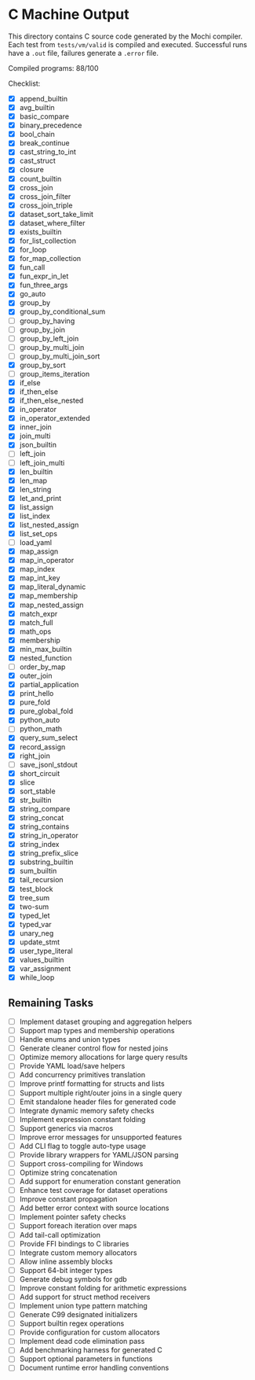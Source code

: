 # C Machine Output

This directory contains C source code generated by the Mochi compiler. Each test from `tests/vm/valid` is compiled and executed. Successful runs have a `.out` file, failures generate a `.error` file.

Compiled programs: 88/100

Checklist:

- [x] append_builtin
- [x] avg_builtin
- [x] basic_compare
- [x] binary_precedence
- [x] bool_chain
- [x] break_continue
- [x] cast_string_to_int
- [x] cast_struct
- [x] closure
- [x] count_builtin
- [x] cross_join
- [x] cross_join_filter
- [x] cross_join_triple
- [x] dataset_sort_take_limit
- [x] dataset_where_filter
- [x] exists_builtin
- [x] for_list_collection
- [x] for_loop
- [x] for_map_collection
- [x] fun_call
- [x] fun_expr_in_let
- [x] fun_three_args
- [x] go_auto
- [x] group_by
- [x] group_by_conditional_sum
- [ ] group_by_having
- [ ] group_by_join
- [ ] group_by_left_join
- [ ] group_by_multi_join
- [ ] group_by_multi_join_sort
- [x] group_by_sort
- [ ] group_items_iteration
- [x] if_else
- [x] if_then_else
- [x] if_then_else_nested
- [x] in_operator
- [x] in_operator_extended
- [x] inner_join
- [x] join_multi
- [x] json_builtin
- [ ] left_join
- [ ] left_join_multi
- [x] len_builtin
- [x] len_map
- [x] len_string
- [x] let_and_print
- [x] list_assign
- [x] list_index
- [x] list_nested_assign
- [x] list_set_ops
- [ ] load_yaml
- [x] map_assign
- [x] map_in_operator
- [x] map_index
- [x] map_int_key
- [x] map_literal_dynamic
- [x] map_membership
- [x] map_nested_assign
- [x] match_expr
- [x] match_full
- [x] math_ops
- [x] membership
- [x] min_max_builtin
- [x] nested_function
- [ ] order_by_map
- [x] outer_join
- [x] partial_application
- [x] print_hello
- [x] pure_fold
- [x] pure_global_fold
- [x] python_auto
- [ ] python_math
- [x] query_sum_select
- [x] record_assign
- [x] right_join
- [ ] save_jsonl_stdout
- [x] short_circuit
- [x] slice
- [x] sort_stable
- [x] str_builtin
- [x] string_compare
- [x] string_concat
- [x] string_contains
- [x] string_in_operator
- [x] string_index
- [x] string_prefix_slice
- [x] substring_builtin
- [x] sum_builtin
- [x] tail_recursion
- [x] test_block
- [x] tree_sum
- [x] two-sum
- [x] typed_let
- [x] typed_var
- [x] unary_neg
- [x] update_stmt
- [x] user_type_literal
- [x] values_builtin
- [x] var_assignment
- [x] while_loop

## Remaining Tasks

- [ ] Implement dataset grouping and aggregation helpers
- [ ] Support map types and membership operations
- [ ] Handle enums and union types
- [ ] Generate cleaner control flow for nested joins
- [ ] Optimize memory allocations for large query results
- [ ] Provide YAML load/save helpers
- [ ] Add concurrency primitives translation
- [ ] Improve printf formatting for structs and lists
- [ ] Support multiple right/outer joins in a single query
- [ ] Emit standalone header files for generated code
- [ ] Integrate dynamic memory safety checks
- [ ] Implement expression constant folding
- [ ] Support generics via macros
- [ ] Improve error messages for unsupported features
- [ ] Add CLI flag to toggle auto-type usage
- [ ] Provide library wrappers for YAML/JSON parsing
- [ ] Support cross-compiling for Windows
- [ ] Optimize string concatenation
- [ ] Add support for enumeration constant generation
- [ ] Enhance test coverage for dataset operations
- [ ] Improve constant propagation
- [ ] Add better error context with source locations
- [ ] Implement pointer safety checks
- [ ] Support foreach iteration over maps
- [ ] Add tail-call optimization
- [ ] Provide FFI bindings to C libraries
- [ ] Integrate custom memory allocators
- [ ] Allow inline assembly blocks
- [ ] Support 64-bit integer types
- [ ] Generate debug symbols for gdb
- [ ] Improve constant folding for arithmetic expressions
- [ ] Add support for struct method receivers
- [ ] Implement union type pattern matching
- [ ] Generate C99 designated initializers
- [ ] Support builtin regex operations
- [ ] Provide configuration for custom allocators
- [ ] Implement dead code elimination pass
- [ ] Add benchmarking harness for generated C
- [ ] Support optional parameters in functions
- [ ] Document runtime error handling conventions
